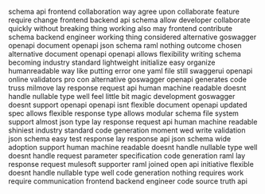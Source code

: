 schema api frontend collaboration way agree upon collaborate feature require change frontend backend api schema allow developer collaborate quickly without breaking thing working also may frontend contribute schema backend engineer working thing considered alternative goswagger openapi document openapi json schema raml nothing outcome chosen alternative document openapi openapi allows flexibility writing schema becoming industry standard lightweight initialize easy organize humanreadable way like putting error one yaml file still swaggerui openapi online validators pro con alternative goswagger openapi generates code truss milmove lay response request api human machine readable doesnt handle nullable type well feel little bit magic development goswagger doesnt support openapi openapi isnt flexible document openapi updated spec allows flexible response type allows modular schema file system support almost json type lay response request api human machine readable shiniest industry standard code generation moment wed write validation json schema easy test response lay response api json schema wide adoption support human machine readable doesnt handle nullable type well doesnt handle request parameter specification code generation raml lay response request mulesoft supporter raml joined open api initiative flexible doesnt handle nullable type well code generation nothing requires work require communication frontend backend engineer code source truth api